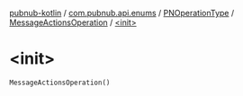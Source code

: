 [pubnub-kotlin](../../../index.md) / [com.pubnub.api.enums](../../index.md) / [PNOperationType](../index.md) / [MessageActionsOperation](index.md) / [&lt;init&gt;](./-init-.md)

# &lt;init&gt;

`MessageActionsOperation()`